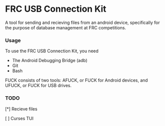 # FRC USB Connection Kit
A tool for sending and recieving files from an android device, specifically for the purpose of database management at FRC competitions.

### Usage
To use the FRC USB Connection Kit, you need
- The Android Debugging Bridge (adb)
- Git
- Bash

FUCK consists of two tools: AFUCK, or FUCK for Android devices, and UFUCK, or FUCK for USB drives.

### TODO
[\*] Recieve files

[ ] Curses TUI
